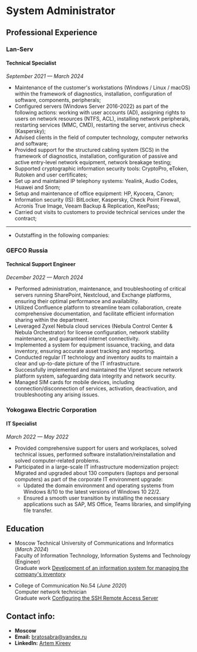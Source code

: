 # System Administrator

## Professional Experience

### **Lan-Serv**
#### Technical Specialist
_September 2021 — March 2024_

- Maintenance of the customer's workstations (Windows / Linux / macOS) within the framework of diagnostics, installation, configuration of software, components, peripherals;
- Configured servers (Windows Server 2016-2022) as part of the following actions: working with user accounts (AD), assigning rights to users on network resources (NTFS, ACL), installing network peripherals, restarting services (MMC, CMD), restarting the server, antivirus check (Kaspersky);
- Advised clients in the field of computer technology, computer networks and software;
- Provided support for the structured cabling system (SCS) in the framework of diagnostics, installation, configuration of passive and active entry-level network equipment, network breakage testing;
- Supported cryptographic information security tools: CryptoPro, eToken, Rutoken and user certificates;
- Set up and maintained IP telephony systems: Yealink, Audio Codes, Huawei and Snom;
- Setup and maintenance of office equipment: HP, Kyocera, Canon;
- Information security (IS): BitLocker, Kaspersky, Check Point Firewall, Acronis True Image, Veeam Backup & Replication, KeePass;
- Carried out visits to customers to provide technical services under the contract;
---
- Outstaffing in the following companies:

### **GEFCO Russia**
#### Technical Support Engineer
_December 2022 — March 2024_

- Performed administration, maintenance, and troubleshooting of critical servers running SharePoint, Nextcloud, and Exchange platforms, ensuring their optimal performance and availability.
- Utilized Confluence platform to streamline team collaboration, create comprehensive documentation, and facilitate efficient information sharing within the department.
- Leveraged Zyxel Nebula cloud services (Nebula Control Center & Nebula Orchestrator) for license configuration, network stability maintenance, and guaranteed internet connectivity.
- Implemented a system for equipment issuance, tracking, and data inventory, ensuring accurate asset tracking and reporting.
- Conducted regular IT technology and inventory audits to maintain a clear and up-to-date picture of the IT infrastructure.
- Successfully implemented and maintained the Vipnet secure network platform system, safeguarding data integrity and network security.
- Managed SIM cards for mobile devices, including connection/disconnection of services, activation, deactivation, and troubleshooting any arising issues.

### **Yokogawa Electric Corporation**
#### IT Specialist
_March 2022 — May 2022_

- Provided comprehensive support for users and workplaces, solved technical issues, performed software installation/reinstallation and solved computer-related problems.
- Participated in a large-scale IT infrastructure modernization project:
Migrated and upgraded about 130 computers (laptops and personal computers) as part of the corporate IT environment upgrade:
  - Updated the domain environment and operating systems from Windows 8/10 to the latest versions of Windows 10 22/2.
  - Ensured a smooth user transition by installing the necessary applications such as SAP, MS Office, Teams libraries, and simplifying file transfer.

## **Education**

* Moscow Technical University of Communications and Informatics (_March 2024_) <br>
Faculty of Information Technology, Information Systems and Technology (Engineer) <br>
Graduate work [Development of an information system for managing the company's inventory](https://drive.google.com/file/d/1LiMY1dSLIjfOZFOnVuXlgwUMhKnQ6jiJ/view?usp=sharing)

* College of Communication No.54 (_June 2020_) <br>
Computer network technician <br>
Graduate work [Configuring the SSH Remote Access Server](https://drive.google.com/file/d/1ei6NY7jlID0EUPUrzBkZ37WFbVZLd72P/view?usp=sharing)

## **Contact info:**

* **Moscow**
* **Email:** [bratosabra@yandex.ru](mailto:bratosabra@yandex.ru)
* **LinkedIn:** [Artem Kireev](https://www.linkedin.com/in/bratosabra/)
